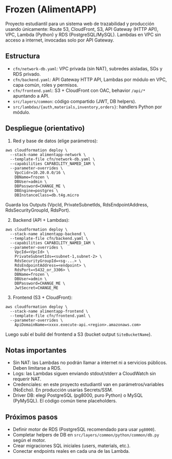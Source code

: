 # Frozen (AlimentAPP)

Proyecto estudiantil para un sistema web de trazabilidad y producción usando únicamente: Route 53, CloudFront, S3, API Gateway (HTTP API), VPC, Lambda (Python) y RDS (PostgreSQL/MySQL). Lambdas en VPC sin acceso a internet, invocadas solo por API Gateway.

## Estructura
- `cfn/network-db.yaml`: VPC privada (sin NAT), subredes aisladas, SGs y RDS privado.
- `cfn/backend.yaml`: API Gateway HTTP API, Lambdas por módulo en VPC, capa común, roles y permisos.
- `cfn/frontend.yaml`: S3 + CloudFront con OAC, behavior `/api/*` apuntando a API.
- `src/layers/common`: código compartido (JWT, DB helpers).
- `src/lambdas/{auth,materials,inventory,orders}`: handlers Python por módulo.

## Despliegue (orientativo)
1) Red y base de datos (elige parámetros):

```
aws cloudformation deploy \
  --stack-name alimentapp-network \
  --template-file cfn/network-db.yaml \
  --capabilities CAPABILITY_NAMED_IAM \
  --parameter-overrides \
    VpcCidr=10.20.0.0/16 \
    DBName=frozen \
    DBUser=admin \
    DBPassword=CHANGE_ME \
    DBEngine=postgres \
    DBInstanceClass=db.t4g.micro
```

Guarda los Outputs (VpcId, PrivateSubnetIds, RdsEndpointAddress, RdsSecurityGroupId, RdsPort).

2) Backend (API + Lambdas):

```
aws cloudformation deploy \
  --stack-name alimentapp-backend \
  --template-file cfn/backend.yaml \
  --capabilities CAPABILITY_NAMED_IAM \
  --parameter-overrides \
    VpcId=<VpcId> \
    PrivateSubnetIds=<subnet-1,subnet-2> \
    RdsSecurityGroupId=<sg-...> \
    RdsEndpointAddress=<endpoint> \
    RdsPort=<5432_or_3306> \
    DBName=frozen \
    DBUser=admin \
    DBPassword=CHANGE_ME \
    JwtSecret=CHANGE_ME
```

3) Frontend (S3 + CloudFront):

```
aws cloudformation deploy \
  --stack-name alimentapp-frontend \
  --template-file cfn/frontend.yaml \
  --parameter-overrides \
    ApiDomainName=<xxxx.execute-api.<region>.amazonaws.com>
```

Luego subí el build del frontend a S3 (bucket output `SiteBucketName`).

## Notas importantes
- Sin NAT: las Lambdas no podrán llamar a internet ni a servicios públicos. Deben limitarse a RDS.
- Logs: las Lambdas siguen enviando stdout/stderr a CloudWatch sin requerir NAT.
- Credenciales: en este proyecto estudiantil van en parámetros/variables (NoEcho). En producción usarías Secrets/SSM.
- Driver DB: elegí PostgreSQL (pg8000, puro Python) o MySQL (PyMySQL). El código común tiene placeholders.

## Próximos pasos
- Definir motor de RDS (PostgreSQL recomendado para usar `pg8000`).
- Completar helpers de DB en `src/layers/common/python/common/db.py` según el motor.
- Crear migraciones SQL iniciales (users, materials, etc.).
- Conectar endpoints reales en cada una de las Lambda.